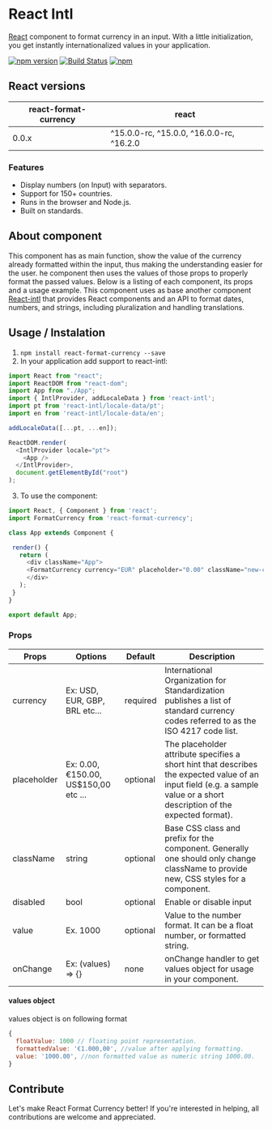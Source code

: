 React Intl
==========
[React](http://facebook.github.io/react/) component to format currency in an input. With a little initialization, you get instantly internationalized values in your application.

[![npm version](http://img.shields.io/npm/v/react-format-currency.svg)](https://npmjs.org/package/react-format-currency)
[![Build Status](https://travis-ci.org/apoca/react-format-currency.svg?branch=master)](https://travis-ci.org/apoca/react-format-currency)
[![npm](https://img.shields.io/npm/dm/react-format-currency.svg)](https://www.npmjs.com/package/react-format-currency)

## React versions

| react-format-currency | react |
| --- | --- |
| 0.0.x | ^15.0.0-rc, ^15.0.0, ^16.0.0-rc, ^16.2.0 |

### Features

- Display numbers (on Input) with separators.
- Support for 150+ countries.
- Runs in the browser and Node.js.
- Built on standards.

## About component

This component has as main function, show the value of the currency already formatted within the input, thus making the understanding easier for the user. he component then uses the values of those props to properly format the passed values. Below is a listing of each component, its props and a usage example. This component uses as base another component [React-intl](https://github.com/yahoo/react-intl/) that provides React components and an API to format dates, numbers, and strings, including pluralization and handling translations.

## Usage / Instalation


1. `npm install react-format-currency --save`
2. In your application add support to react-intl:
```js
import React from "react";
import ReactDOM from "react-dom";
import App from "./App";
import { IntlProvider, addLocaleData } from 'react-intl';
import pt from 'react-intl/locale-data/pt';
import en from 'react-intl/locale-data/en';

addLocaleData([...pt, ...en]);

ReactDOM.render(
  <IntlProvider locale="pt">
    <App />
  </IntlProvider>,
  document.getElementById("root")
);
```
3. To use the component:
 ```js
import React, { Component } from 'react';
import FormatCurrency from 'react-format-currency';

class App extends Component {

  render() {
    return (
      <div className="App">
      <FormatCurrency currency="EUR" placeholder="0.00" className="new-class-name" value={1000} disabled={true} onChange={(values) => console.log('values: ', values)} />
      </div>
    );
  }
}

export default App;

```
### Props
| Props        | Options           | Default  | Description |
| ------------- |-------------| -----| -------- |
| currency | Ex: USD, EUR, GBP, BRL etc... | required | International Organization for Standardization publishes a list of standard currency codes referred	to as the ISO 4217 code list. |
| placeholder | Ex: 0.00, €150.00, US$150,00 etc ...| optional | The placeholder attribute specifies a short hint that describes the expected value of an input field (e.g. a sample value or a short description of the expected format). |
| className | string| optional | Base CSS class and prefix for the component. Generally one should only change className to provide new, CSS styles for a component. |
| disabled | bool| optional | Enable or disable input |
| value | Ex. 1000 | optional | Value to the number format. It can be a float number, or formatted string. |
| onChange | Ex: (values) => {} | none | onChange handler to get values object for usage in your component. |

#### values object
values object is on following format
```js
{
  floatValue: 1000 // floating point representation.
  formattedValue: '€1.000,00', //value after applying formatting.
  value: '1000.00', //non formatted value as numeric string 1000.00.
}
```

Contribute
---------

Let's make React Format Currency better! If you're interested in helping, all contributions are welcome and appreciated.
